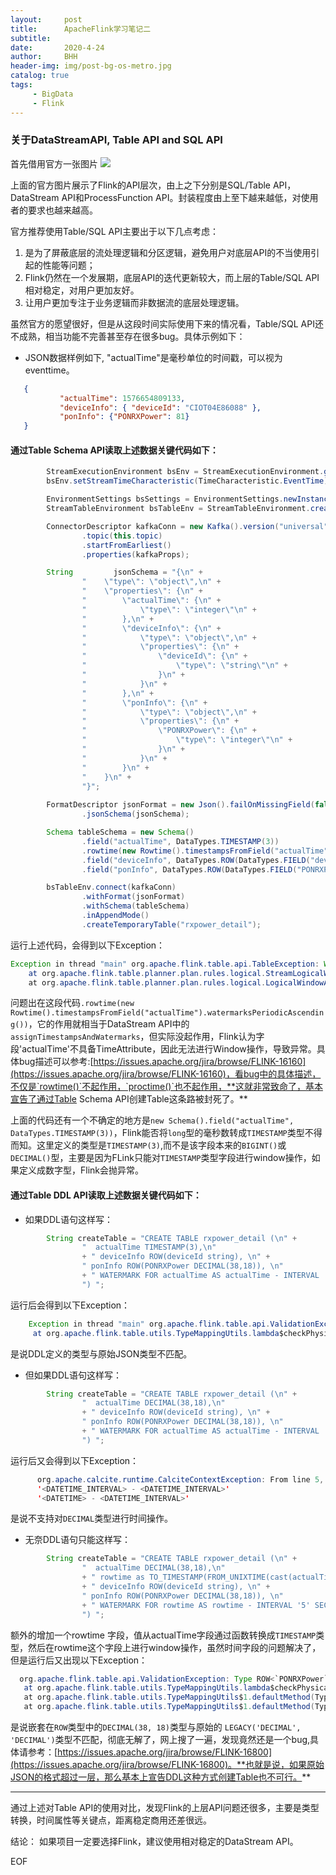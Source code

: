 ```yaml
---
layout:     post
title:      ApacheFlink学习笔记二
subtitle:   
date:       2020-4-24
author:     BHH
header-img: img/post-bg-os-metro.jpg
catalog: true
tags:
     - BigData
     - Flink
---
```


### 关于DataStreamAPI, Table API and SQL API ###

首先借用官方一张图片
![](https://flink.apache.org/img/api-stack.png)

上面的官方图片展示了Flink的API层次，由上之下分别是SQL/Table API， DataStream API和ProcessFunction API。封装程度由上至下越来越低，对使用者的要求也越来越高。

官方推荐使用Table/SQL API主要出于以下几点考虑：
1. 是为了屏蔽底层的流处理逻辑和分区逻辑，避免用户对底层API的不当使用引起的性能等问题；
2. Flink仍然在一个发展期，底层API的迭代更新较大，而上层的Table/SQL API相对稳定，对用户更加友好。
3. 让用户更加专注于业务逻辑而非数据流的底层处理逻辑。

虽然官方的愿望很好，但是从这段时间实际使用下来的情况看，Table/SQL API还不成熟，相当功能不完善甚至存在很多bug。具体示例如下：
* JSON数据样例如下,	"actualTime"是毫秒单位的时间戳，可以视为eventtime。
```json
   {
           "actualTime": 1576654809133,
           "deviceInfo": { "deviceId": "CIOT04E86088" },
           "ponInfo": {"PONRXPower": 81}
   }
```

####  通过Table Schema API读取上述数据关键代码如下：   
```java
        StreamExecutionEnvironment bsEnv = StreamExecutionEnvironment.getExecutionEnvironment();
        bsEnv.setStreamTimeCharacteristic(TimeCharacteristic.EventTime);

        EnvironmentSettings bsSettings = EnvironmentSettings.newInstance().useBlinkPlanner().inStreamingMode().build();
        StreamTableEnvironment bsTableEnv = StreamTableEnvironment.create(bsEnv, bsSettings);

        ConnectorDescriptor kafkaConn = new Kafka().version("universal")
                .topic(this.topic)
                .startFromEarliest()
                .properties(kafkaProps);

        String         jsonSchema = "{\n" +
                "    \"type\": \"object\",\n" +
                "    \"properties\": {\n" +
                "        \"actualTime\": {\n" +
                "            \"type\": \"integer\"\n" +
                "        },\n" +
                "        \"deviceInfo\": {\n" +
                "            \"type\": \"object\",\n" +
                "            \"properties\": {\n" +
                "                \"deviceId\": {\n" +
                "                    \"type\": \"string\"\n" +
                "                }\n" +
                "            }\n" +
                "        },\n" +
                "        \"ponInfo\": {\n" +
                "            \"type\": \"object\",\n" +
                "            \"properties\": {\n" +
                "                \"PONRXPower\": {\n" +
                "                    \"type\": \"integer\"\n" +
                "                }\n" +
                "            }\n" +
                "        }\n" +
                "    }\n" +
                "}";
        
        FormatDescriptor jsonFormat = new Json().failOnMissingField(false)
                .jsonSchema(jsonSchema);

        Schema tableSchema = new Schema()
                .field("actualTime", DataTypes.TIMESTAMP(3))
                .rowtime(new Rowtime().timestampsFromField("actualTime").watermarksPeriodicAscending())
                .field("deviceInfo", DataTypes.ROW(DataTypes.FIELD("deviceId", DataTypes.STRING())))
                .field("ponInfo", DataTypes.ROW(DataTypes.FIELD("PONRXPower", DataTypes.BIGINT())));

        bsTableEnv.connect(kafkaConn)
                .withFormat(jsonFormat)
                .withSchema(tableSchema)
                .inAppendMode()
                .createTemporaryTable("rxpower_detail");
```
	
运行上述代码，会得到以下Exception：  
```java
Exception in thread "main" org.apache.flink.table.api.TableException: Window aggregate can only be defined over a time attribute column, but TIMESTAMP(3) encountered.
	at org.apache.flink.table.planner.plan.rules.logical.StreamLogicalWindowAggregateRule.getInAggregateGroupExpression(StreamLogicalWindowAggregateRule.scala:51)
	at org.apache.flink.table.planner.plan.rules.logical.LogicalWindowAggregateRuleBase.onMatch(LogicalWindowAggregateRuleBase.scala:79)

```

问题出在这段代码`.rowtime(new Rowtime().timestampsFromField("actualTime").watermarksPeriodicAscending())`，它的作用就相当于DataStream API中的`assignTimestampsAndWatermarks`，但实际没起作用，Flink认为字段'actualTime'不具备TimeAttribute，因此无法进行Window操作，导致异常。具体bug描述可以参考:[https://issues.apache.org/jira/browse/FLINK-16160](https://issues.apache.org/jira/browse/FLINK-16160)，看bug中的具体描述，不仅是`rowtime()`不起作用，`proctime()`也不起作用，**这就非常致命了，基本宣告了通过Table Schema API创建Table这条路被封死了。**

上面的代码还有一个不确定的地方是`new Schema().field("actualTime", DataTypes.TIMESTAMP(3))`，Flink能否将`long`型的毫秒数转成`TIMESTAMP`类型不得而知。这里定义的类型是`TIMESTAMP(3)`,而不是该字段本来的`BIGINT()`或`DECIMAL()`型，主要是因为FLink只能对`TIMESTAMP`类型字段进行window操作，如果定义成数字型，Flink会抛异常。

####  通过Table DDL API读取上述数据关键代码如下：
* 如果DDL语句这样写：   
```java
        String createTable = "CREATE TABLE rxpower_detail (\n" +
                "  actualTime TIMESTAMP(3),\n"
                + " deviceInfo ROW(deviceId string), \n" +
                " ponInfo ROW(PONRXPower DECIMAL(38,18)), \n"
                + " WATERMARK FOR actualTime AS actualTime - INTERVAL '5' SECOND \n" +
                ") ";
```
运行后会得到以下Exception：
```java
    Exception in thread "main" org.apache.flink.table.api.ValidationException: Type TIMESTAMP(3) *ROWTIME* of table field 'actualTime' does not match with the physical type LEGACY('DECIMAL', 'DECIMAL') of the 'actualTime' field of the TableSource return type.
     at org.apache.flink.table.utils.TypeMappingUtils.lambda$checkPhysicalLogicalTypeCompatible$4(TypeMappingUtils.java:164)
```
是说DDL定义的类型与原始JSON类型不匹配。

* 但如果DDL语句这样写：   
```java
        String createTable = "CREATE TABLE rxpower_detail (\n" +
                "  actualTime DECIMAL(38,18),\n"
                + " deviceInfo ROW(deviceId string), \n" +
                " ponInfo ROW(PONRXPower DECIMAL(38,18)), \n"
                + " WATERMARK FOR actualTime AS actualTime - INTERVAL '5' SECOND \n" +
                ") ";
```
运行后又会得到以下Exception：
```java
      org.apache.calcite.runtime.CalciteContextException: From line 5, column 30 to line 5, column 61: Cannot apply '-' to arguments of type '<DECIMAL(38, 18)> - <INTERVAL SECOND>'. Supported form(s): '<NUMERIC> - <NUMERIC>'
      '<DATETIME_INTERVAL> - <DATETIME_INTERVAL>'
      '<DATETIME> - <DATETIME_INTERVAL>'
```
是说不支持对`DECIMAL`类型进行时间操作。

* 无奈DDL语句只能这样写：
```java
        String createTable = "CREATE TABLE rxpower_detail (\n" +
                "  actualTime DECIMAL(38,18),\n"
                + " rowtime as TO_TIMESTAMP(FROM_UNIXTIME(cast(actualTime as INTEGER))) ,\n"
                + " deviceInfo ROW(deviceId string), \n" +
                " ponInfo ROW(PONRXPower DECIMAL(38,18)), \n"
                + " WATERMARK FOR rowtime AS rowtime - INTERVAL '5' SECOND \n" +
                ") ";
```
额外的增加一个rowtime 字段，值从actualTime字段通过函数转换成`TIMESTAMP`类型，然后在rowtime这个字段上进行window操作，虽然时间字段的问题解决了，但是运行后又出现以下Exception：
```java
  org.apache.flink.table.api.ValidationException: Type ROW<`PONRXPower` DECIMAL(38, 18)> of table field 'ponInfo' does not match with the physical type ROW<`PONRXPower` LEGACY('DECIMAL', 'DECIMAL')> of the 'ponInfo' field of the TableSource return type.
   at org.apache.flink.table.utils.TypeMappingUtils.lambda$checkPhysicalLogicalTypeCompatible$4(TypeMappingUtils.java:164)
   at org.apache.flink.table.utils.TypeMappingUtils$1.defaultMethod(TypeMappingUtils.java:277)
   at org.apache.flink.table.utils.TypeMappingUtils$1.defaultMethod(TypeMappingUtils.java:254)
```
是说嵌套在`ROW`类型中的`DECIMAL(38, 18)`类型与原始的 `LEGACY('DECIMAL', 'DECIMAL')`类型不匹配，彻底无解了，网上搜了一遍，发现竟然还是一个bug,具体请参考：[https://issues.apache.org/jira/browse/FLINK-16800](https://issues.apache.org/jira/browse/FLINK-16800)。**也就是说，如果原始JSON的格式超过一层，那么基本上宣告DDL这种方式创建Table也不可行。**


***
通过上述对Table API的使用对比，发现Flink的上层API问题还很多，主要是类型转换，时间属性等关键点，距离稳定商用还差很远。

结论：
如果项目一定要选择Flink，建议使用相对稳定的DataStream API。


EOF




